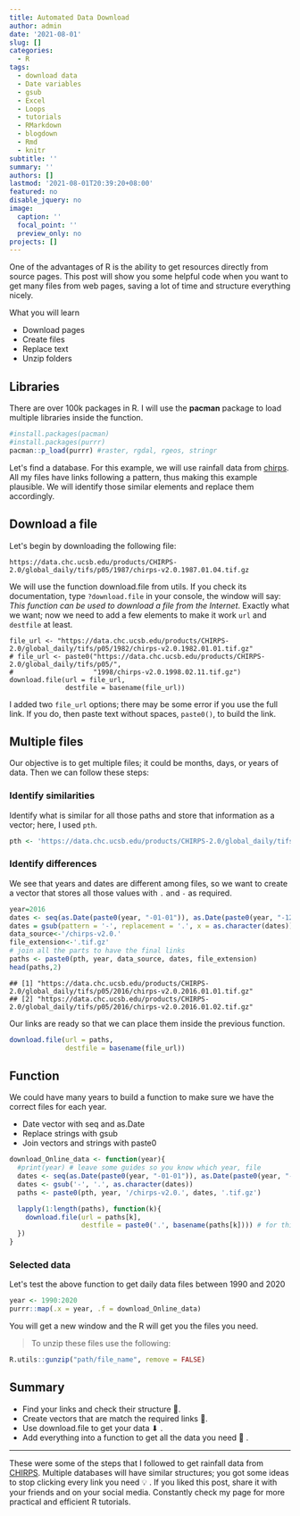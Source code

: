 ```yaml
---
title: Automated Data Download
author: admin
date: '2021-08-01'
slug: []
categories:
  - R
tags:
  - download data
  - Date variables
  - gsub
  - Excel
  - Loops
  - tutorials
  - RMarkdown
  - blogdown
  - Rmd
  - knitr
subtitle: ''
summary: ''
authors: []
lastmod: '2021-08-01T20:39:20+08:00'
featured: no
disable_jquery: no
image:
  caption: ''
  focal_point: ''
  preview_only: no
projects: []
---
```




One of the advantages of R is the ability to get resources directly from source pages. This post will show you some helpful code when you want to get many files from web pages, saving a lot of time and structure everything nicely.

What you will learn

* Download pages
* Create files
* Replace text
* Unzip folders

## Libraries

There are over 100k packages in R. I will use the **pacman** package to load multiple libraries inside the function.


```r
#install.packages(pacman)
#install.packages(purrr)
pacman::p_load(purrr) #raster, rgdal, rgeos, stringr
```

Let's find a database. For this example, we will use rainfall data from [chirps](). All my files have links following a pattern, thus making this example plausible. We will identify those similar elements and replace them accordingly.

## Download a file

Let's begin by downloading the following file:

`https://data.chc.ucsb.edu/products/CHIRPS-2.0/global_daily/tifs/p05/1987/chirps-v2.0.1987.01.04.tif.gz`

We will use the function download.file from utils. If you check its documentation, type `?download.file` in your console, the window will say: *This function can be used to download a file from the Internet*. Exactly what we want; now we need to add a few elements to make it work `url` and `destfile` at least.

```
file_url <- "https://data.chc.ucsb.edu/products/CHIRPS-2.0/global_daily/tifs/p05/1982/chirps-v2.0.1982.01.01.tif.gz"
# file_url <- paste0("https://data.chc.ucsb.edu/products/CHIRPS-2.0/global_daily/tifs/p05/",
#                    "1998/chirps-v2.0.1998.02.11.tif.gz")
download.file(url = file_url,
              destfile = basename(file_url))
```
I added two `file_url` options; there may be some error if you use the full link. If you do, then paste text without spaces, `paste0()`, to build the link.

## Multiple files

Our objective is to get multiple files; it could be months, days, or years of data. Then we can follow these steps:

### Identify similarities

Identify what is similar for all those paths and store that information as a vector; here, I used `pth`.

```r
pth <- 'https://data.chc.ucsb.edu/products/CHIRPS-2.0/global_daily/tifs/p05/'
```

### Identify  differences

We see that years and dates are different among files, so we want to create a vector that stores all those values with `.` and `-` as required.


```r
year=2016
dates <- seq(as.Date(paste0(year, "-01-01")), as.Date(paste0(year, "-12-31")), by="days")
dates = gsub(pattern = '-', replacement = '.', x = as.character(dates))
data_source<-'/chirps-v2.0.'
file_extension<-'.tif.gz'
# join all the parts to have the final links
paths <- paste0(pth, year, data_source, dates, file_extension)
head(paths,2)
```

```
## [1] "https://data.chc.ucsb.edu/products/CHIRPS-2.0/global_daily/tifs/p05/2016/chirps-v2.0.2016.01.01.tif.gz"
## [2] "https://data.chc.ucsb.edu/products/CHIRPS-2.0/global_daily/tifs/p05/2016/chirps-v2.0.2016.01.02.tif.gz"
```
Our links are ready so that we can place them inside the previous function.


```r
download.file(url = paths,
              destfile = basename(file_url))
```

## Function

We could have many years to build a function to make sure we have the correct files for each year.
- Date vector with seq and as.Date
- Replace strings with gsub
- Join vectors and strings with paste0



```r
download_Online_data <- function(year){
  #print(year) # leave some guides so you know which year, file
  dates <- seq(as.Date(paste0(year, "-01-01")), as.Date(paste0(year, "-12-31")), by="days")
  dates <- gsub('-', '.', as.character(dates))
  paths <- paste0(pth, year, '/chirps-v2.0.', dates, '.tif.gz')

  lapply(1:length(paths), function(k){
    download.file(url = paths[k],
                  destfile = paste0('.', basename(paths[k]))) # for this page do not add w as type="w" it will
  })
}
```

### Selected data

Let's test the above function to get daily data files between 1990 and 2020


```r
year <- 1990:2020
purrr::map(.x = year, .f = download_Online_data)
```

You will get a new window and the R will get you the files you need.

> To unzip these files use the following:


```r
R.utils::gunzip("path/file_name", remove = FALSE)
```


## Summary

* Find your links and check their structure 🔗.
* Create vectors that are match the required links 📁.
* Use download.file to get your data ⬇	.
* Add everything into a function to get all the data you need 🔁	.

***

These were some of the steps that I followed to get rainfall data from [CHIRPS](https://www.chc.ucsb.edu/data/chirps). Multiple databases will have similar structures; you got some ideas to stop clicking every link you need 💡	. If you liked this post, share it with your friends and on your social media. Constantly check my page for more practical and efficient R tutorials.



